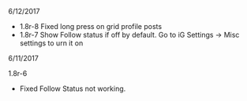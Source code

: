 6/12/2017

- 1.8r-8 Fixed long press on grid profile posts
- 1.8r-7 Show Follow status if off by default. Go to iG Settings -> Misc settings to urn it on

6/11/2017

1.8r-6
  - Fixed Follow Status not working.
